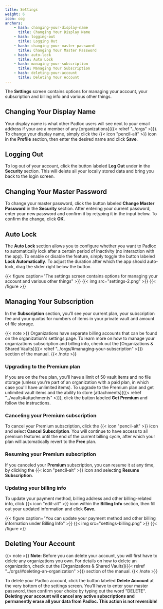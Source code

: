 ```yaml
---
title: Settings
weight: 6
icon: cog
anchors:
    - hash: changing-your-display-name
      title: Changing Your Display Name
    - hash: logging-out
      title: Logging Out
    - hash: changing-your-master-password
      title: Changing Your Master Password
    - hash: auto-lock
      title: Auto Lock
    - hash: managing-your-subscription
      title: Managing Your Subscription
    - hash: deleting-your-account
      title: Deleting Your Account
---
```


The **Settings** screen contains options for managing your account, your subscription
and billing info and various other things.

## Changing Your Display Name

Your display name is what other Padloc users will see next to your email address
if your are a member of any [organizations]({{< relref "../orgs" >}}). To change
your display name, simply click the {{< icon "pencil-alt" >}} icon in the
**Profile** section, then enter the desired name and click **Save**.

## Logging Out

To log out of your account, click the button labeled **Log Out** under in the **Security**
section. This will delete all your locally stored data and bring you back to the
login screen.

## Changing Your Master Password

To change your master password, click the button labeled **Change Master Password** in
the **Security** section. After entering your current password, enter your new password
and confirm it by retyping it in the input below. To confirm the change, click **OK**.

## Auto Lock

The **Auto Lock** section allows you to configure whether you want to Padloc to
automatically lock after a certain period of inactivity (no interaction with
the app). To enable or disable the feature, simply toggle the button labeled
**Lock Automatically**. To adjust the duration after which the app should
auto-lock, drag the slider right below the button.

{{< figure caption="The settings screen contains options for managing your account and various other things" >}}
{{< img src="settings-2.png" >}}
{{< /figure >}}

## Managing Your Subscription

In the **Subscription** section, you'll see your current plan, your subscription fee
and your quotas for numbers of items in your private vault and amount of file storage.

{{< note >}}
Organizations have separate billing accounts that can be found on the organization's
settings page. To learn more on how to manage your organizations subscription and
billing info, check out the [Organizations & Shared Vaults]({{< relref "../orgs/#managing-your-subscription" >}})
section of the manual.
{{< /note >}}

### Upgrading to the Premium plan

If you are on the free plan, you'll have a limit of 50 vault items and no file
storage (unless you're part of an organization with a paid plan, in which case
you'll have unlimited items). To upgrade to the Premium plan and get unlimited
vault items and the ability to store [attachments]({{< relref "../vaults#attachments" >}}),
click the button labeled **Get Premium** and follow the instructions.

### Canceling your Premium subscription

To cancel your Premium subscription, click the {{< icon "pencil-alt" >}} icon
and select **Cancel Subscription**. You will continue to have access to all premium
features until the end of the current billing cycle, after which your plan will
automatically revert to the **Free** plan.

### Resuming your Premium subscription

If you canceled your **Premium** subscription, you can resume it at any time,
by clicking the {{< icon "pencil-alt" >}} icon and selecting **Resume Subscription**.

### Updating your billing info

To update your payment method, billing address and other billing-related info,
click {{< icon "edit-alt" >}} icon within the **Billing Info** section, then fill
out your updated information and click **Save**.

{{< figure caption="You can update your payment method and other billing information under Billing Info" >}}
{{< img src="settings-billing.png" >}}
{{< /figure >}}

## Deleting Your Account

{{< note >}}
**Note:** Before you can delete your account, you will first have to delete any organizations you
own. For details on how to delete an organization, check out the [Organizations & Shared Vaults]({{< relref "../orgs/#deleting-an-organization" >}})
section of the manual.
{{< /note >}}

To delete your Padloc account, click the button labeled **Delete Account** at the
very bottom of the settings screen. You'll have to enter your master password,
then confirm your choice by typing out the word "DELETE". **Deleting your account
will cancel any active subscriptions and permanently erase all your data from
Padloc. This action is not reversible!**
